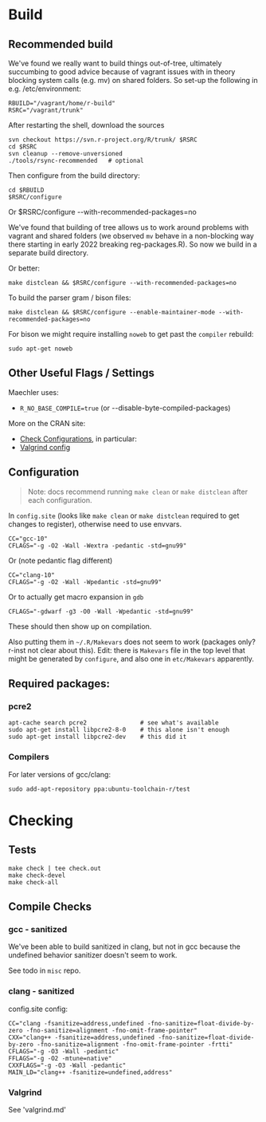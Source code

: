# Build

## Recommended build

We've found we really want to build things out-of-tree, ultimately succumbing to
good advice because of vagrant issues with in theory blocking system calls (e.g.
mv) on shared folders.  So set-up the following in e.g. /etc/environment:

    RBUILD="/vagrant/home/r-build"
    RSRC="/vagrant/trunk"

After restarting the shell, download the sources

    svn checkout https://svn.r-project.org/R/trunk/ $RSRC
    cd $RSRC
    svn cleanup --remove-unversioned
    ./tools/rsync-recommended   # optional

Then configure from the build directory:

    cd $RBUILD
    $RSRC/configure

Or
    $RSRC/configure --with-recommended-packages=no

We've found that building of tree allows us to work around problems with vagrant
and shared folders (we observed `mv` behave in a non-blocking way there starting
in early 2022 breaking reg-packages.R).  So now we build in a separate build
directory.

Or better:

    make distclean && $RSRC/configure --with-recommended-packages=no

To build the parser gram / bison files:

    make distclean && $RSRC/configure --enable-maintainer-mode --with-recommended-packages=no

For bison we might require installing `noweb` to get past the `compiler` rebuild:

    sudo apt-get noweb

## Other Useful Flags / Settings

Maechler uses:
* `R_NO_BASE_COMPILE=true` (or --disable-byte-compiled-packages)

More on the CRAN site:

* [Check Configurations][2], in particular:
* [Valgrind config][1]

## Configuration

> Note: docs recommend running `make clean` or `make distclean` after each
> configuration. 

In `config.site` (looks like `make clean` or `make distclean` required to get
changes to register), otherwise need to use envvars.

    CC="gcc-10"
    CFLAGS="-g -O2 -Wall -Wextra -pedantic -std=gnu99" 

Or (note pedantic flag different)

    CC="clang-10"
    CFLAGS="-g -O2 -Wall -Wpedantic -std=gnu99" 

Or to actually get macro expansion in `gdb`

    CFLAGS="-gdwarf -g3 -O0 -Wall -Wpedantic -std=gnu99" 

These should then show up on compilation.

Also putting them in `~/.R/Makevars` does not seem to work (packages only?
r-inst not clear about this).  Edit: there is `Makevars` file in the top level
that might be generated by `configure`, and also one in `etc/Makevars`
apparently.

## Required packages:

### pcre2

```
apt-cache search pcre2               # see what's available
sudo apt-get install libpcre2-8-0    # this alone isn't enough
sudo apt-get install libpcre2-dev    # this did it
```

### Compilers

For later versions of gcc/clang:

```
sudo add-apt-repository ppa:ubuntu-toolchain-r/test
```
# Checking

## Tests

```
make check | tee check.out
make check-devel
make check-all
```
## Compile Checks

### gcc - sanitized

We've been able to build sanitized in clang, but not in gcc because the
undefined behavior sanitizer doesn't seem to work.

See todo in `misc` repo.

### clang - sanitized

config.site config:

    CC="clang -fsanitize=address,undefined -fno-sanitize=float-divide-by-zero -fno-sanitize=alignment -fno-omit-frame-pointer"
    CXX="clang++ -fsanitize=address,undefined -fno-sanitize=float-divide-by-zero -fno-sanitize=alignment -fno-omit-frame-pointer -frtti"
    CFLAGS="-g -O3 -Wall -pedantic"
    FFLAGS="-g -O2 -mtune=native"
    CXXFLAGS="-g -O3 -Wall -pedantic"
    MAIN_LD="clang++ -fsanitize=undefined,address"

### Valgrind

See 'valgrind.md'

[1]: https://www.stats.ox.ac.uk/pub/bdr/memtests/README.txt
[2]: https://cran.r-project.org/web/checks/check_issue_kinds.html
[3]: https://lemire.me/blog/2016/04/20/no-more-leaks-with-sanitize-flags-in-gcc-and-clang/
